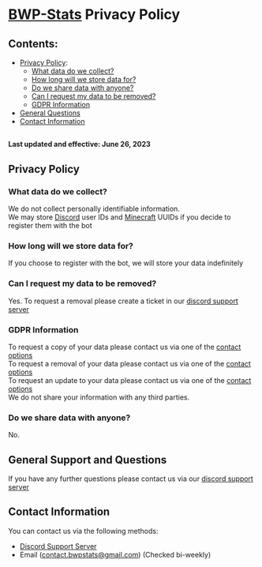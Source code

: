 # [BWP-Stats](https://discord.com/api/oauth2/authorize?client_id=926814210321707028&permissions=277025442816&scope=bot%20applications.commands) Privacy Policy

## Contents:

- [Privacy Policy](#policy):
  - [What data do we collect?](#data-collection)
  - [How long will we store data for?](#data-collect-length)
  - [Do we share data with anyone?](#data-collect-sharing)
  - [Can I request my data to be removed?](#data-collect-request)
  - [GDPR Information](#gdpr)
- [General Questions](#support-questions)
- [Contact Information](#contact)

<h2></h2>  

**Last updated and effective: June 26, 2023**

<h2 id="policy"> Privacy Policy </h2>

<h3 id="data-collection"> What data do we collect? </h3>

We do not collect personally identifiable information.\
We may store [Discord](https://discord.com/) user IDs and [Minecraft](https://minecraft.net/) UUIDs if you decide to register them with the bot

<h3 id="data-collect-length"> How long will we store data for? </h3>

If you choose to register with the bot, we will store your data indefinitely

<h3 id="data-collect-request"> Can I request my data to be removed? </h3>

Yes. To request a removal please create a ticket in our [discord support server](https://discord.gg/fBnfWXSDpu)

<h3 id="gdpr"> GDPR Information </h3>

To request a copy of your data please contact us via one of the [contact options](#contact)\
To request a removal of your data please contact us via one of the [contact options](#contact)\
To request an update to your data please contact us via one of the [contact options](#contact)\
We do not share your information with any third parties.

<h3 id="data-collect-sharing"> Do we share data with anyone? </h3>

No.

<h2 id="support-questions"> General Support and Questions </h2>

If you have any further questions please contact us via our [discord support server](https://discord.gg/fBnfWXSDpu)

<h2 id="contact"> Contact Information </h2>

You can contact us via the following methods:

- [Discord Support Server](https://discord.gg/fBnfWXSDpu)
- Email (contact.bwpstats@gmail.com) (Checked bi-weekly)
